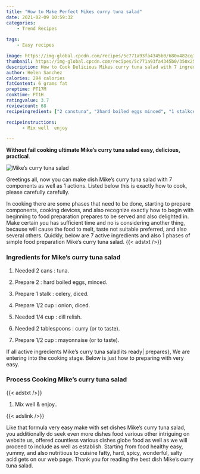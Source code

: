 ```yaml
---
title: "How to Make Perfect Mikes curry tuna salad"
date: 2021-02-09 10:59:32
categories:
    - Trend Recipes
    
tags:
    - Easy recipes

image: https://img-global.cpcdn.com/recipes/5c771a93fa4345b0/680x482cq70/mikes-curry-tuna-salad-recipe-main-photo.jpg
thumbnail: https://img-global.cpcdn.com/recipes/5c771a93fa4345b0/350x250cq70/mikes-curry-tuna-salad-recipe-main-photo.jpg
description: How to Cook Delicious Mikes curry tuna salad with 7 ingredients and 1 stages of easy cooking.
author: Helen Sanchez
calories: 294 calories
fatContent: 6 grams fat
preptime: PT17M
cooktime: PT1H
ratingvalue: 3.7
reviewcount: 68
recipeingredient: ["2 canstuna", "2hard boiled eggs minced", "1 stalkcelery diced", "1/2 cuponion diced", "1/4 cupdill relish", "2 tablespoonscurry or to taste", "1/2 cupmayonnaise or to taste"]

recipeinstructions: 
      - Mix well  enjoy

---
```




**Without fail cooking ultimate Mike’s curry tuna salad easy, delicious, practical**. 


![Mike’s curry tuna salad](https://img-global.cpcdn.com/recipes/5c771a93fa4345b0/680x482cq70/mikes-curry-tuna-salad-recipe-main-photo.jpg "Mike’s curry tuna salad")




Greetings all, now you can make dish Mike’s curry tuna salad with 7 components as well as 1 actions. Listed below this is exactly how to cook, please carefully carefully.

In cooking there are some phases that need to be done, starting to prepare components, cooking devices, and also recognize exactly how to begin with beginning to food preparation prepares to be served and also delighted in. Make certain you has sufficient time and no is considering another thing, because will cause the food to melt, taste not suitable preferred, and also several others. Quickly, below are 7 active ingredients and also 1 phases of simple food preparation Mike’s curry tuna salad.
{{< adstxt />}}

### Ingredients for Mike’s curry tuna salad


1. Needed 2 cans : tuna.

1. Prepare 2 : hard boiled eggs, minced.

1. Prepare 1 stalk : celery, diced.

1. Prepare 1/2 cup : onion, diced.

1. Needed 1/4 cup : dill relish.

1. Needed 2 tablespoons : curry (or to taste).

1. Prepare 1/2 cup : mayonnaise (or to taste).



If all active ingredients Mike’s curry tuna salad its ready| prepares}, We are entering into the cooking stage. Below is just how to preparing with very easy.

### Process Cooking Mike’s curry tuna salad

{{< adstxt />}}


1. Mix well &amp; enjoy..





{{< adslink />}}

Like that formula very easy make with set dishes Mike’s curry tuna salad, you additionally do seek even more dishes food various other intriguing on website us, offered countless various dishes globe food as well as we will proceed to include as well as establish. Starting from food healthy easy, yummy, and also nutritious to cuisine fatty, hard, spicy, wonderful, salty acid gets on our web page. Thank you for reading the best dish Mike’s curry tuna salad.
